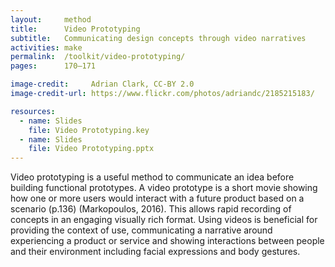 ```yaml
---
layout:     method
title:      Video Prototyping
subtitle:   Communicating design concepts through video narratives
activities: make
permalink:  /toolkit/video-prototyping/
pages:      170–171

image-credit:     Adrian Clark, CC-BY 2.0
image-credit-url: https://www.flickr.com/photos/adriandc/2185215183/

resources:
  - name: Slides
    file: Video Prototyping.key
  - name: Slides
    file: Video Prototyping.pptx
---
```


Video prototyping is a useful method to communicate an idea before building functional prototypes. A video prototype is a short movie showing how one or more users would interact with a future product based on a scenario (p.136) (Markopoulos, 2016). This allows rapid recording of concepts in an engaging visually rich format. Using videos is beneficial for providing the context of use, communicating a narrative around experiencing a product or service and showing interactions between people and their environment including facial expressions and body gestures.